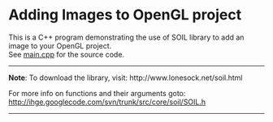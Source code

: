 Adding Images to OpenGL project
===================================
This is a C++ program demonstrating the use of SOIL library to add an image to your OpenGL project.  
See [main.cpp](https://github.com/arpith20/image_openGL/blob/master/main.cpp) for the source code.  

<hr/>
<b>Note</b>:  
To download the library, visit: http://www.lonesock.net/soil.html  

For more info on functions and their arguments goto:
http://ihge.googlecode.com/svn/trunk/src/core/soil/SOIL.h
<hr/>

